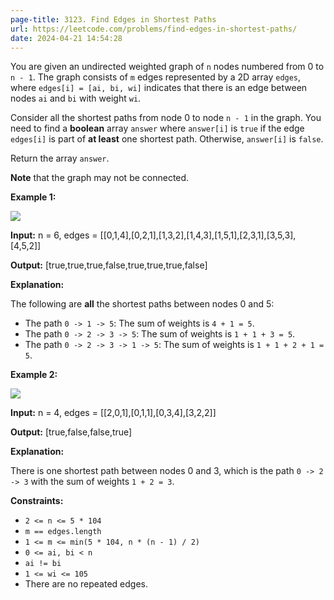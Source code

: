 ```yaml
---
page-title: 3123. Find Edges in Shortest Paths
url: https://leetcode.com/problems/find-edges-in-shortest-paths/
date: 2024-04-21 14:54:28
---
```

You are given an undirected weighted graph of `n` nodes numbered from 0 to `n - 1`. The graph consists of `m` edges represented by a 2D array `edges`, where `edges[i] = [ai, bi, wi]` indicates that there is an edge between nodes `ai` and `bi` with weight `wi`.

Consider all the shortest paths from node 0 to node `n - 1` in the graph. You need to find a **boolean** array `answer` where `answer[i]` is `true` if the edge `edges[i]` is part of **at least** one shortest path. Otherwise, `answer[i]` is `false`.

Return the array `answer`.

**Note** that the graph may not be connected.

**Example 1:**

![](https://assets.leetcode.com/uploads/2024/03/05/graph35drawio-1.png)

**Input:** n = 6, edges = \[\[0,1,4\],\[0,2,1\],\[1,3,2\],\[1,4,3\],\[1,5,1\],\[2,3,1\],\[3,5,3\],\[4,5,2\]\]

**Output:** \[true,true,true,false,true,true,true,false\]

**Explanation:**

The following are **all** the shortest paths between nodes 0 and 5:

-   The path `0 -> 1 -> 5`: The sum of weights is `4 + 1 = 5`.
-   The path `0 -> 2 -> 3 -> 5`: The sum of weights is `1 + 1 + 3 = 5`.
-   The path `0 -> 2 -> 3 -> 1 -> 5`: The sum of weights is `1 + 1 + 2 + 1 = 5`.

**Example 2:**

![](https://assets.leetcode.com/uploads/2024/03/05/graphhhh.png)

**Input:** n = 4, edges = \[\[2,0,1\],\[0,1,1\],\[0,3,4\],\[3,2,2\]\]

**Output:** \[true,false,false,true\]

**Explanation:**

There is one shortest path between nodes 0 and 3, which is the path `0 -> 2 -> 3` with the sum of weights `1 + 2 = 3`.

**Constraints:**

-   `2 <= n <= 5 * 104`
-   `m == edges.length`
-   `1 <= m <= min(5 * 104, n * (n - 1) / 2)`
-   `0 <= ai, bi < n`
-   `ai != bi`
-   `1 <= wi <= 105`
-   There are no repeated edges.